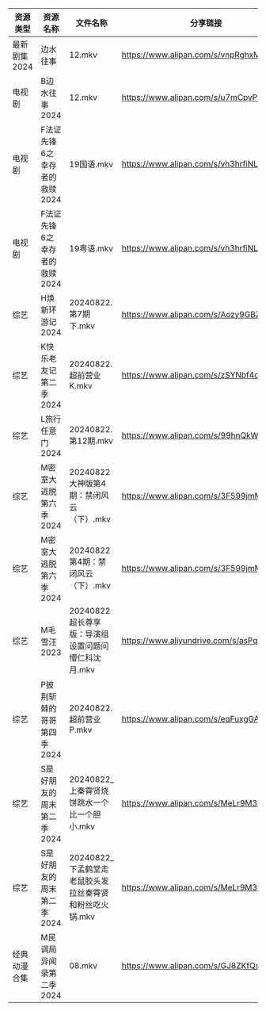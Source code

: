 | 资源类型     | 资源名称              | 文件名称                               | 分享链接                                      | 更新时间                |
| -------- | ----------------- | ---------------------------------- | ----------------------------------------- | ------------------- |
| 最新剧集2024 | 边水往事              | 12.mkv                             | https://www.alipan.com/s/vnpRghxMzuW      | 2024-08-22 14:09:24 |
| 电视剧      | B边水往事2024         | 12.mkv                             | https://www.alipan.com/s/u7mCpvPXUu1      | 2024-08-22 14:05:17 |
| 电视剧      | F法证先锋6之幸存者的救赎2024 | 19国语.mkv                           | https://www.alipan.com/s/vh3hrfiNLUZ      | 2024-08-22 14:05:34 |
| 电视剧      | F法证先锋6之幸存者的救赎2024 | 19粤语.mkv                           | https://www.alipan.com/s/vh3hrfiNLUZ      | 2024-08-22 14:05:33 |
| 综艺       | H焕新环游记2024        | 20240822.第7期下.mkv                  | https://www.alipan.com/s/Aozy9GBZZwu      | 2024-08-22 14:07:10 |
| 综艺       | K快乐老友记第二季2024     | 20240822.超前营业K.mkv                 | https://www.alipan.com/s/zSYNbf4cpYQ      | 2024-08-22 14:07:16 |
| 综艺       | L旅行任意门2024        | 20240822.第12期.mkv                  | https://www.alipan.com/s/99hnQkWKkeJ      | 2024-08-22 14:07:23 |
| 综艺       | M密室大逃脱第六季2024     | 20240822大神版第4期：禁闭风云（下）.mkv         | https://www.alipan.com/s/3F599jmMJTn      | 2024-08-22 14:07:27 |
| 综艺       | M密室大逃脱第六季2024     | 20240822第4期：禁闭风云（下）.mkv            | https://www.alipan.com/s/3F599jmMJTn      | 2024-08-22 14:07:26 |
| 综艺       | M毛雪汪2023          | 20240822超长尊享版：导演组设置问题问懵仁科沈月.mkv    | https://www.aliyundrive.com/s/asPqfgPRqAg | 2024-08-22 14:07:33 |
| 综艺       | P披荆斩棘的哥哥第四季2024   | 20240822.超前营业P.mkv                 | https://www.alipan.com/s/eqFuxgGAPnZ      | 2024-08-22 14:07:48 |
| 综艺       | S是好朋友的周末第二季2024   | 20240822_上秦霄贤烧饼跳水一个比一个胆小.mkv       | https://www.alipan.com/s/MeLr9M3vuvt      | 2024-08-22 14:08:03 |
| 综艺       | S是好朋友的周末第二季2024   | 20240822_下孟鹤堂走老鼠胶头发拉丝秦霄贤和粉丝吃火锅.mkv | https://www.alipan.com/s/MeLr9M3vuvt      | 2024-08-22 14:08:03 |
| 经典动漫合集   | M民调局异闻录第二季2024    | 08.mkv                             | https://www.alipan.com/s/GJ8ZKfQsEVN      | 2024-08-22 12:05:59 |
